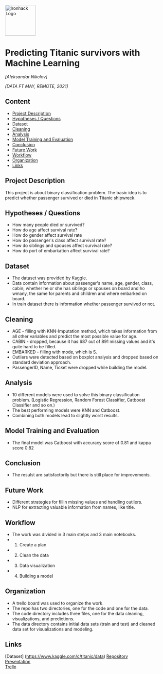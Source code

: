 <img src="https://bit.ly/2VnXWr2" alt="Ironhack Logo" width="100"/>

# Predicting Titanic survivors with Machine Learning
*[Aleksandar Nikolov]*

*[DATA FT MAY, REMOTE, 2021]*

## Content
- [Project Description](#project-description)
- [Hypotheses / Questions](#hypotheses-questions)
- [Dataset](#dataset)
- [Cleaning](#cleaning)
- [Analysis](#analysis)
- [Model Training and Evaluation](#model-training-and-evaluation)
- [Conclusion](#conclusion)
- [Future Work](#future-work)
- [Workflow](#workflow)
- [Organization](#organization)
- [Links](#links)

## Project Description
This project is about binary classification problem. The basic idea is to predict whether passenger survived or died in Titanic shipwreck.

## Hypotheses / Questions
* How many people died or survived?
* How do age affect survival rate?
* How do gender affect survival rate
* How do passenger's class affect survival rate?
* How do siblings and spouses affect survival rate?
* How do port of embarkation affect survival rate?
 
## Dataset
* The dataset was provided by Kaggle.
* Data contain information about passenger's name, age, gender, class, cabin, whether he or she has siblings or spouses on board and ho wmany, the same for parents and children and where embarked on board.
* In train dataset there is information whether passenger survived or not.  



## Cleaning
* AGE -  filling with KNN-Imputation method, which takes information from all other variables and predict the most possible value for age.
* CABIN - dropped, because it has 687 out of 891 missing values and it's quite hard to be filled.
* EMBARKED - filling with mode, which is S.
* Outliers were detected based on boxplot analysis and dropped based on standard deviation approach.
* PassengerID, Name, Ticket were dropped while building the model.  

## Analysis
* 10 different models were used to solve this binary classification problem. (Logistic Regression, Random Forest Classifier, Catboost Classifier and so on.)
* The best performing models were KNN and Catboost.
* Combining both models lead to slightly worst results.

## Model Training and Evaluation
* The final model was Catboost with accuracy score of 0.81 and kappa score 0.82

## Conclusion
* The resulst are satisfactorily but there is still place for improvements.

## Future Work
* Different strategies for fillin missing values and handling outliers.
* NLP for extracting valuable information from names, like title.

## Workflow
* The work was divided in 3 main stelps and 3 main notebooks.
* 1. Create a plan
* 2. Clean the data 
* 3. Data visualization 
* 4. Building a model 

## Organization
* A trello board was used to organize the work.
* The repo has two directories, one for the code and one for the data. 
* The code directory includes three files, one for the data cleaning, visualizations, and predictions.
* The data directory contains initial data sets (train and test) and cleaned data set for visualizations and modeling.



## Links

[Dataset] (https://www.kaggle.com/c/titanic/data)
[Repository](https://github.com/)  
[Presentation](https://drive.google.com/file/d/1RwQuYr2FTdweED14OyLF0xVsUco3t5os/view?usp=sharing)  
[Trello](https://trello.com/b/JcT6ox3A/titanic-final-project-ironhack)  

